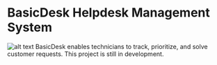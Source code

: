 # BasicDesk Helpdesk Management System
![alt text](https://imgur.com/8yoeG6e)
BasicDesk enables technicians to track, prioritize, and solve customer requests. This project is still in development.
